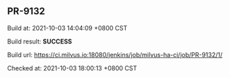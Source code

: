 <h2><a name="pr-9132" class="anchor" href="#pr-9132" rel="nofollow" aria-hidden="true"><span class="octicon octicon-link"></span></a>PR-9132</h2>

<p>Build at: 2021-10-03 14:04:09 +0800 CST</p>

<p>Build result: <strong>SUCCESS</strong></p>

<p>Build url: <a href="https://ci.milvus.io:18080/jenkins/job/milvus-ha-ci/job/PR-9132/1/" rel="nofollow">https://ci.milvus.io:18080/jenkins/job/milvus-ha-ci/job/PR-9132/1/</a></p>

<p>Checked at: 2021-10-03 18:00:13 +0800 CST</p>
